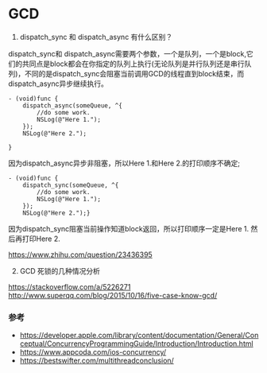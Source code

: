 
# GCD

1. dispatch_sync 和 dispatch_async 有什么区别？

dispatch_sync和 dispatch_async需要两个参数，一个是队列，一个是block,它们的共同点是block都会在你指定的队列上执行(无论队列是并行队列还是串行队列)，不同的是dispatch_sync会阻塞当前调用GCD的线程直到block结束，而dispatch_async异步继续执行。
```
- (void)func {
    dispatch_async(someQueue, ^{
        //do some work.
        NSLog(@"Here 1.");
    });
    NSLog(@"Here 2.");
    
}
```

因为dispatch_async异步非阻塞，所以Here 1.和Here 2.的打印顺序不确定;
```
- (void)func {
    dispatch_sync(someQueue, ^{
        //do some work.
        NSLog(@"Here 1.");
    });
    NSLog(@"Here 2.");}
```
因为dispatch_sync阻塞当前操作知道block返回，所以打印顺序一定是Here 1. 然后再打印Here 2.

https://www.zhihu.com/question/23436395



2. GCD 死锁的几种情况分析


https://stackoverflow.com/a/5226271
http://www.superqq.com/blog/2015/10/16/five-case-know-gcd/


### 参考

- https://developer.apple.com/library/content/documentation/General/Conceptual/ConcurrencyProgrammingGuide/Introduction/Introduction.html
- https://www.appcoda.com/ios-concurrency/
- https://bestswifter.com/multithreadconclusion/
